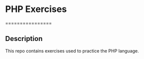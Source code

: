 # PHP Exercises
================

## Description
This repo contains exercises used to practice the PHP language. 